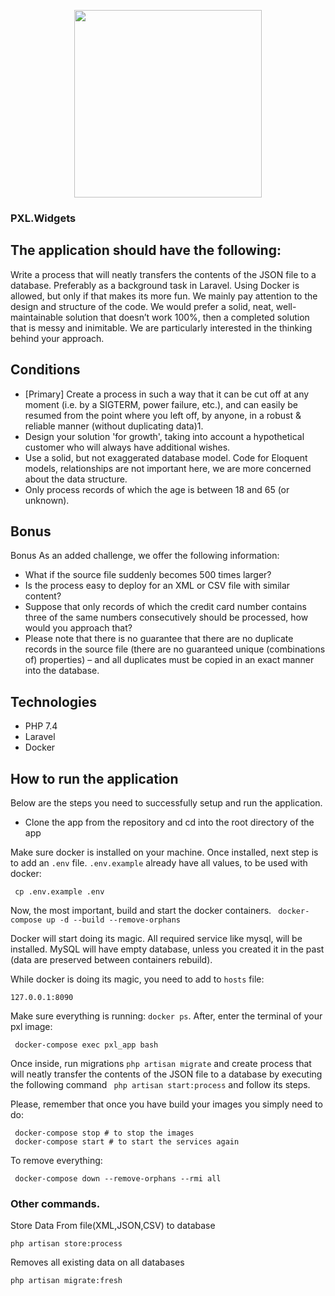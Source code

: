 <p align="center"><a href="https://pxlwidgets.com" target="_blank"><img src="https://pxlwidgets.com/images/illustrations/home-hero.png" width="300"></a></p>

### PXL.Widgets

## The application should have the following:

Write a process that will neatly transfers the contents of the JSON file to a database.
Preferably as a background task in Laravel. Using Docker is allowed, but only if that makes its more fun.
We mainly pay attention to the design and structure of the code. We would prefer a solid, neat, well-maintainable solution that doesn’t work 100%, then a completed solution that is messy and inimitable. We are particularly interested in the thinking behind your approach.


## Conditions

-  [Primary] Create a process in such a way that it can be cut off at any moment (i.e. by a
SIGTERM, power failure, etc.), and can easily be resumed from the point where you left off, by anyone, in a robust & reliable manner (without duplicating data)1.
- Design your solution 'for growth', taking into account a hypothetical customer who will always have additional wishes.
- Use a solid, but not exaggerated database model.
Code for Eloquent models, relationships are not important here, we are more concerned about the data structure.
- Only process records of which the age is between 18 and 65 (or unknown).


## Bonus

Bonus
As an added challenge, we offer the following information:
- What if the source file suddenly becomes 500 times larger?
- Is the process easy to deploy for an XML or CSV file with similar content?
- Suppose that only records of which the credit card number contains three of the same numbers consecutively should be processed, how would you approach that?
- Please note that there is no guarantee that there are no duplicate records in the source file (there are no guaranteed unique (combinations of) properties) – and all duplicates must be copied in an exact manner into the database.

## Technologies

- PHP 7.4
- Laravel
- Docker

## How to run the application

Below are the steps you need to successfully setup and run the application.
- Clone the app from the repository and cd into the root directory of the app

Make sure docker is installed on your machine.
Once installed, next step is to add an `.env` file. `.env.example` already have all values, to be used with docker:
```
 cp .env.example .env
```

Now, the most important, build and start the docker containers.
` docker-compose up -d --build --remove-orphans`

Docker will start doing its magic. All required service like mysql, will be installed.
MySQL will have empty database, unless you created it in the past (data are preserved between containers rebuild).

While docker is doing its magic, you need to add to `hosts` file:
```
127.0.0.1:8090
```

Make sure everything is running: `docker ps`. After, enter the terminal of your pxl image:
```
 docker-compose exec pxl_app bash
```

Once inside, run migrations `php artisan migrate` and create process that will neatly transfer the contents of the JSON file to a database by executing the following command ` php artisan start:process` and follow its
steps.

Please, remember that once you have build your images you simply need to do:
```
 docker-compose stop # to stop the images
 docker-compose start # to start the services again
```

To remove everything:
```
 docker-compose down --remove-orphans --rmi all
```

### Other commands.

Store Data From file(XML,JSON,CSV) to database
```
php artisan store:process
```
Removes all existing data on all databases
```
php artisan migrate:fresh 
```
